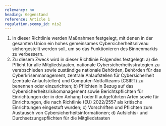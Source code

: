 ```yaml
---
relevancy: no
heading: Gegenstand
reference: Article 1
regulation.scomp_id: nis2
---
```


1. In dieser Richtlinie werden Maßnahmen festgelegt, mit denen in der gesamten Union ein hohes gemeinsames Cybersicherheitsniveau sichergestellt werden soll, um so das Funktionieren des Binnenmarkts zu verbessern.
2. Zu diesem Zweck wird in dieser Richtlinie Folgendes festgelegt:
    a) die Pflicht für alle Mitgliedstaaten, nationale Cybersicherheitsstrategien zu verabschieden sowie zuständige nationale Behörden, Behörden für das Cyberkrisenmanagement, zentrale Anlaufstellen für Cybersicherheit (zentrale Anlaufstellen) und Computer-Notfallteams (CSIRT) zu benennen oder einzurichten;
    b) Pflichten in Bezug auf das Cybersicherheitsrisikomanagement sowie Berichtspflichten für Einrichtungen der in den Anhang I oder II aufgeführten Arten sowie für Einrichtungen, die nach Richtlinie (EU) 2022/2557 als kritische Einrichtungen eingestuft wurden;
    c) Vorschriften und Pflichten zum Austausch von Cybersicherheitsinformationen;
    d) Aufsichts- und Durchsetzungspflichten für die Mitgliedstaaten
